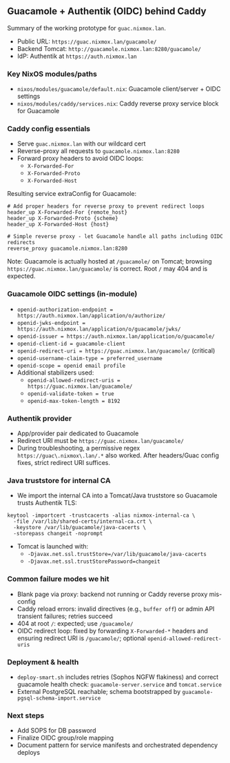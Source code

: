 ## Guacamole + Authentik (OIDC) behind Caddy

Summary of the working prototype for `guac.nixmox.lan`.

- Public URL: `https://guac.nixmox.lan/guacamole/`
- Backend Tomcat: `http://guacamole.nixmox.lan:8280/guacamole/`
- IdP: Authentik at `https://auth.nixmox.lan`

### Key NixOS modules/paths
- `nixos/modules/guacamole/default.nix`: Guacamole client/server + OIDC settings
- `nixos/modules/caddy/services.nix`: Caddy reverse proxy service block for Guacamole

### Caddy config essentials
- Serve `guac.nixmox.lan` with our wildcard cert
- Reverse-proxy all requests to `guacamole.nixmox.lan:8280`
- Forward proxy headers to avoid OIDC loops:
  - `X-Forwarded-For`
  - `X-Forwarded-Proto`
  - `X-Forwarded-Host`

Resulting service extraConfig for Guacamole:
```
# Add proper headers for reverse proxy to prevent redirect loops
header_up X-Forwarded-For {remote_host}
header_up X-Forwarded-Proto {scheme}
header_up X-Forwarded-Host {host}

# Simple reverse proxy - let Guacamole handle all paths including OIDC redirects
reverse_proxy guacamole.nixmox.lan:8280
```

Note: Guacamole is actually hosted at `/guacamole/` on Tomcat; browsing `https://guac.nixmox.lan/guacamole/` is correct. Root `/` may 404 and is expected.

### Guacamole OIDC settings (in-module)
- `openid-authorization-endpoint = https://auth.nixmox.lan/application/o/authorize/`
- `openid-jwks-endpoint = https://auth.nixmox.lan/application/o/guacamole/jwks/`
- `openid-issuer = https://auth.nixmox.lan/application/o/guacamole/`
- `openid-client-id = guacamole-client`
- `openid-redirect-uri = https://guac.nixmox.lan/guacamole/` (critical)
- `openid-username-claim-type = preferred_username`
- `openid-scope = openid email profile`
- Additional stabilizers used:
  - `openid-allowed-redirect-uris = https://guac.nixmox.lan/guacamole/`
  - `openid-validate-token = true`
  - `openid-max-token-length = 8192`

### Authentik provider
- App/provider pair dedicated to Guacamole
- Redirect URI must be `https://guac.nixmox.lan/guacamole/`
- During troubleshooting, a permissive regex `https://guac\.nixmox\.lan/.*` also worked. After headers/Guac config fixes, strict redirect URI suffices.

### Java truststore for internal CA
- We import the internal CA into a Tomcat/Java truststore so Guacamole trusts Authentik TLS:
```
keytool -importcert -trustcacerts -alias nixmox-internal-ca \
  -file /var/lib/shared-certs/internal-ca.crt \
  -keystore /var/lib/guacamole/java-cacerts \
  -storepass changeit -noprompt
```
- Tomcat is launched with:
  - `-Djavax.net.ssl.trustStore=/var/lib/guacamole/java-cacerts`
  - `-Djavax.net.ssl.trustStorePassword=changeit`

### Common failure modes we hit
- Blank page via proxy: backend not running or Caddy reverse proxy mis-config
- Caddy reload errors: invalid directives (e.g., `buffer off`) or admin API transient failures; retries succeed
- 404 at root `/`: expected; use `/guacamole/`
- OIDC redirect loop: fixed by forwarding `X-Forwarded-*` headers and ensuring redirect URI is `/guacamole/`; optional `openid-allowed-redirect-uris`

### Deployment & health
- `deploy-smart.sh` includes retries (Sophos NGFW flakiness) and correct guacamole health check: `guacamole-server.service` and `tomcat.service`
- External PostgreSQL reachable; schema bootstrapped by `guacamole-pgsql-schema-import.service`

### Next steps
- Add SOPS for DB password
- Finalize OIDC group/role mapping
- Document pattern for service manifests and orchestrated dependency deploys
